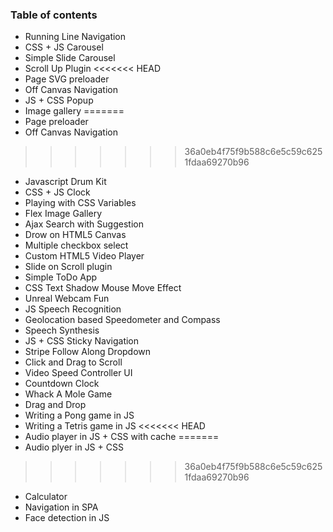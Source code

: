### Table of contents

- Running Line Navigation
- CSS + JS Carousel
- Simple Slide Carousel
- Scroll Up Plugin
<<<<<<< HEAD
- Page SVG preloader
- Off Canvas Navigation
- JS + CSS Popup
- Image gallery
=======
- Page preloader
- Off Canvas Navigation
>>>>>>> 36a0eb4f75f9b588c6e5c59c6251fdaa69270b96
- Javascript Drum Kit
- CSS + JS Clock
- Playing with CSS Variables
- Flex Image Gallery
- Ajax Search with Suggestion
- Drow on HTML5 Canvas
- Multiple checkbox select
- Custom HTML5 Video Player
- Slide on Scroll plugin
- Simple ToDo App
- CSS Text Shadow Mouse Move Effect
- Unreal Webcam Fun
- JS Speech Recognition
- Geolocation based Speedometer and Compass
- Speech Synthesis
- JS + CSS Sticky Navigation
- Stripe Follow Along Dropdown
- Click and Drag to Scroll
- Video Speed Controller UI
- Countdown Clock
- Whack A Mole Game
- Drag and Drop
- Writing a Pong game in JS
- Writing a Tetris game in JS
<<<<<<< HEAD
- Audio player in JS + CSS with cache
=======
- Audio plyer in JS + CSS
>>>>>>> 36a0eb4f75f9b588c6e5c59c6251fdaa69270b96
- Calculator
- Navigation in SPA
- Face detection in JS
